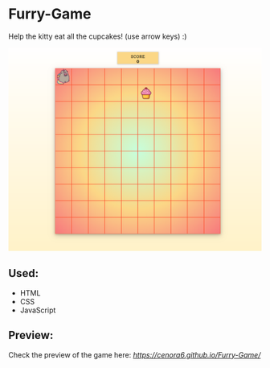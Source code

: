 # Furry-Game
Help the kitty eat all the cupcakes! (use arrow keys) :) 

![](images/preview.png)

## Used: 
- HTML
- CSS
- JavaScript

## Preview:
Check the preview of the game here: *https://cenora6.github.io/Furry-Game/*
